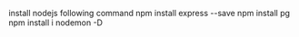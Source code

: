 install nodejs following command
npm install express --save
npm install pg
npm install i nodemon -D
